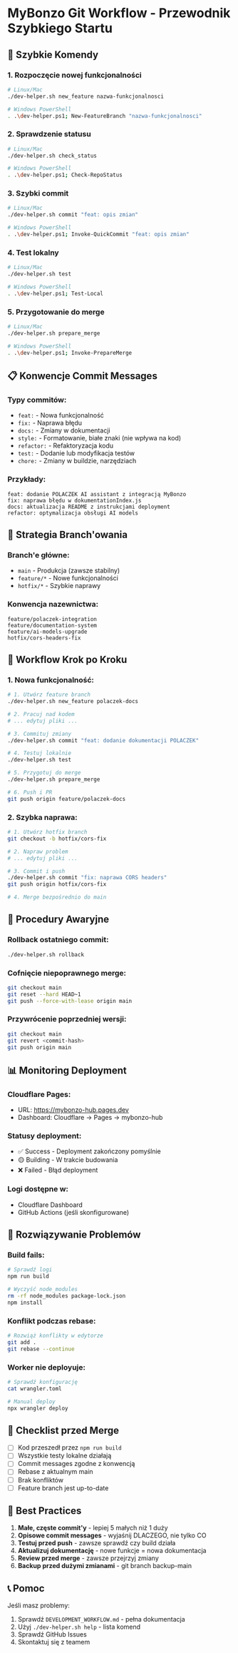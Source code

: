 # MyBonzo Git Workflow - Przewodnik Szybkiego Startu

## 🚀 Szybkie Komendy

### 1. Rozpoczęcie nowej funkcjonalności
```bash
# Linux/Mac
./dev-helper.sh new_feature nazwa-funkcjonalnosci

# Windows PowerShell
. .\dev-helper.ps1; New-FeatureBranch "nazwa-funkcjonalnosci"
```

### 2. Sprawdzenie statusu
```bash
# Linux/Mac
./dev-helper.sh check_status

# Windows PowerShell
. .\dev-helper.ps1; Check-RepoStatus
```

### 3. Szybki commit
```bash
# Linux/Mac
./dev-helper.sh commit "feat: opis zmian"

# Windows PowerShell
. .\dev-helper.ps1; Invoke-QuickCommit "feat: opis zmian"
```

### 4. Test lokalny
```bash
# Linux/Mac
./dev-helper.sh test

# Windows PowerShell
. .\dev-helper.ps1; Test-Local
```

### 5. Przygotowanie do merge
```bash
# Linux/Mac
./dev-helper.sh prepare_merge

# Windows PowerShell
. .\dev-helper.ps1; Invoke-PrepareMerge
```

## 📋 Konwencje Commit Messages

### Typy commitów:
- `feat:` - Nowa funkcjonalność
- `fix:` - Naprawa błędu
- `docs:` - Zmiany w dokumentacji
- `style:` - Formatowanie, białe znaki (nie wpływa na kod)
- `refactor:` - Refaktoryzacja kodu
- `test:` - Dodanie lub modyfikacja testów
- `chore:` - Zmiany w buildzie, narzędziach

### Przykłady:
```
feat: dodanie POLACZEK AI assistant z integracją MyBonzo
fix: naprawa błędu w dokumentationIndex.js
docs: aktualizacja README z instrukcjami deployment
refactor: optymalizacja obsługi AI models
```

## 🌿 Strategia Branch'owania

### Branch'e główne:
- `main` - Produkcja (zawsze stabilny)
- `feature/*` - Nowe funkcjonalności
- `hotfix/*` - Szybkie naprawy

### Konwencja nazewnictwa:
```
feature/polaczek-integration
feature/documentation-system
feature/ai-models-upgrade
hotfix/cors-headers-fix
```

## 🔄 Workflow Krok po Kroku

### 1. Nowa funkcjonalność:
```bash
# 1. Utwórz feature branch
./dev-helper.sh new_feature polaczek-docs

# 2. Pracuj nad kodem
# ... edytuj pliki ...

# 3. Commituj zmiany
./dev-helper.sh commit "feat: dodanie dokumentacji POLACZEK"

# 4. Testuj lokalnie
./dev-helper.sh test

# 5. Przygotuj do merge
./dev-helper.sh prepare_merge

# 6. Push i PR
git push origin feature/polaczek-docs
```

### 2. Szybka naprawa:
```bash
# 1. Utwórz hotfix branch
git checkout -b hotfix/cors-fix

# 2. Napraw problem
# ... edytuj pliki ...

# 3. Commit i push
./dev-helper.sh commit "fix: naprawa CORS headers"
git push origin hotfix/cors-fix

# 4. Merge bezpośrednio do main
```

## 🚨 Procedury Awaryjne

### Rollback ostatniego commit:
```bash
./dev-helper.sh rollback
```

### Cofnięcie niepoprawnego merge:
```bash
git checkout main
git reset --hard HEAD~1
git push --force-with-lease origin main
```

### Przywrócenie poprzedniej wersji:
```bash
git checkout main
git revert <commit-hash>
git push origin main
```

## 📊 Monitoring Deployment

### Cloudflare Pages:
- URL: https://mybonzo-hub.pages.dev
- Dashboard: Cloudflare -> Pages -> mybonzo-hub

### Statusy deployment:
- ✅ Success - Deployment zakończony pomyślnie
- 🟡 Building - W trakcie budowania
- ❌ Failed - Błąd deployment

### Logi dostępne w:
- Cloudflare Dashboard
- GitHub Actions (jeśli skonfigurowane)

## 🔧 Rozwiązywanie Problemów

### Build fails:
```bash
# Sprawdź logi
npm run build

# Wyczyść node_modules
rm -rf node_modules package-lock.json
npm install
```

### Konflikt podczas rebase:
```bash
# Rozwiąż konflikty w edytorze
git add .
git rebase --continue
```

### Worker nie deployuje:
```bash
# Sprawdź konfigurację
cat wrangler.toml

# Manual deploy
npx wrangler deploy
```

## 📝 Checklist przed Merge

- [ ] Kod przeszedł przez `npm run build`
- [ ] Wszystkie testy lokalne działają
- [ ] Commit messages zgodne z konwencją
- [ ] Rebase z aktualnym main
- [ ] Brak konfliktów
- [ ] Feature branch jest up-to-date

## 🎯 Best Practices

1. **Małe, częste commit'y** - lepiej 5 małych niż 1 duży
2. **Opisowe commit messages** - wyjaśnij DLACZEGO, nie tylko CO
3. **Testuj przed push** - zawsze sprawdź czy build działa
4. **Aktualizuj dokumentację** - nowe funkcje = nowa dokumentacja
5. **Review przed merge** - zawsze przejrzyj zmiany
6. **Backup przed dużymi zmianami** - git branch backup-main

## 📞 Pomoc

Jeśli masz problemy:
1. Sprawdź `DEVELOPMENT_WORKFLOW.md` - pełna dokumentacja
2. Użyj `./dev-helper.sh help` - lista komend
3. Sprawdź GitHub Issues
4. Skontaktuj się z teamem